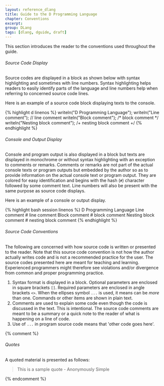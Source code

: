 ```yaml
---
layout: reference_dlang
title: Guide to the D Programming Language
chapter: Conventions
excerpt: 
group: DLang
tags: [dlang, dguide, draft]
---
```


This section introduces the reader to the conventions used throughout the guide.

###### Source Code Display

Source codes are displayed in a block as shown below with syntax highlighting and sometimes with line numbers.
Syntax highlighting helps readers to easily identify parts of the language and line numbers help when referring to concerned source code lines.

Here is an example of a source code block displaying texts to the console.

{% highlight d linenos %}
writeln("D Programming Language");
writeln("Line comment");                // line comment
writeln("Block comment");               /* block comment */
writeln("Nesting block comment");       /+ nesting block comment +/
{% endhighlight %}

###### Console and Output Display

Console and program output is also displayed in a block but texts are displayed in monochrome or without syntax highlighting with an exception to comments or remarks.
Comments or remarks are not part of the actual console texts or program outputs but embedded by the author so as to provide information on the actual console text or program output.
They are colored for easy identification and begins with the hash (`#`) character followed by some comment text.
Line numbers will also be present with the same purpose as source code displays.

Here is an example of a console or output display.

{% highlight bash session linenos %}
D Programming Language
Line comment                            # line comment
Block comment                           # block comment
Nesting block comment                   # nesting block comment
{% endhighlight %}

###### Source Code Conventions

The following are concerned with how source code is written or presented to the reader.
Note that this source code convention is not how the author actually writes code and is not a recommended practice for the user.
The source codes presented here are meant for teaching and learning.
Experienced programmers might therefore see violations and/or divergence from common and proper programming practice.

1. Syntax format is displayed in a block.
Optional parameters are enclosed in square brackets `[]`.
Required parameters are enclosed in angle brackets `<>`.
When the ellipses symbol `...` is used, it means can be _more_ than one.
Commands or other items are shown in plain text.
2. Comments are used to explain some code even though the code is discussed in the text.
This is intentional.
The source code comments are meant to be a summary or a quick note to the reader of what is happening on a line of code.
3. Use of `...` in program source code means that 'other code goes here'.


{% comment %}
###### Quotes

A quoted material is presented as follows:

> This is a sample quote - Anonymously Simple

{% endcomment %}
